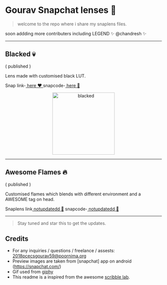 # Gourav Snapchat lenses 👯
> welcome to the repo where i share my snaplens files.

soon addding more contributers including LEGEND ✨ @chandresh  ✨ 


---

## Blacked 💀
( published )

Lens made with customised black LUT. 

Snap link-[ here ❤️ ](https://www.snapchat.com/unlock/?type=SNAPCODE&uuid=1b43db50b26d4137a68737096773158e&metadata=01)
snapcode-[ here 💚](https://github.com/varuogm/My-snap-creations/blob/master/blacked/Previews/snapcode.png)

<p align="center">
    <img alt="blacked" src="https://github.com/varuogm/My-snap-creations/blob/master/blacked/Previews/PIC1.jpeg?raw=true" width="200"/>
 
</p>

---

## Awesome Flames 🔥
 ( published )

Customised flames which blends with different environment and a AWESOME tag on head.

Snaplens link[ notupdatedd 💜](https://www.snapchat.com/)
snapcode-[ notupdatedd 💛](https://www.snapchat.com/)

---

> Stay tuned and star this to get the updates.

## Credits

- For any inquiries / questions / freelance / assests: 2018pcecsgourav59@poornima.org
- Preview images are taken from [snapchat] app on android (https://snapchat.com/)
- Gif used from [giphy](https://giphy.com/) 
- This readme is a inspired from the awesome [scribble lab](https://github.com/Jeremboo/scribble-lab).
